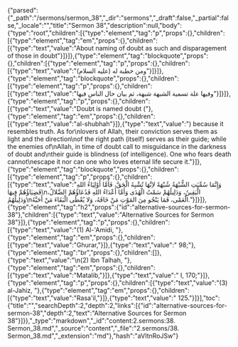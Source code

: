 {"parsed":{"_path":"/sermons/sermon_38","_dir":"sermons","_draft":false,"_partial":false,"_locale":"","title":"Sermon 38","description":null,"body":{"type":"root","children":[{"type":"element","tag":"p","props":{},"children":[{"type":"element","tag":"em","props":{},"children":[{"type":"text","value":"About naming of doubt as such and disparagement of those in doubt"}]}]},{"type":"element","tag":"blockquote","props":{},"children":[{"type":"element","tag":"p","props":{},"children":[{"type":"text","value":"ومن خطبة له (عليه السلام)"}]}]},{"type":"element","tag":"blockquote","props":{},"children":[{"type":"element","tag":"p","props":{},"children":[{"type":"text","value":"وفيها علة تسمية الشبهة شبهة، ثم بيان حال الناس فيها"}]}]},{"type":"element","tag":"p","props":{},"children":[{"type":"text","value":"Doubt is named doubt ("},{"type":"element","tag":"em","props":{},"children":[{"type":"text","value":"al-shubhah"}]},{"type":"text","value":") because it resembles truth. As for\nlovers of Allah, their conviction serves them as light and the direction\nof the right path (itself) serves as their guide; while the enemies of\nAllah, in time of doubt call to misguidance in the darkness of doubt and\ntheir guide is blindness (of intelligence). One who fears death cannot\nescape it nor can one who loves eternal life secure it."}]},{"type":"element","tag":"blockquote","props":{},"children":[{"type":"element","tag":"p","props":{},"children":[{"type":"text","value":"وَإِنَّمَا سُمِّيَتِ الشُّبْهَةُ شُبْهَةً لاِنَّهَا تُشْبِهُ الْحَقَّ، فَأَمَّا أَوْلِيَاءُ اللهِ فَضِيَاؤُهُمْ فِيهَا\nالْيَقِينُ، وَدَلِيلُهُمْ سَمْتُ الْهُدَى وَأَمَّا أَعْدَاءُ اللهِ فَدُعَاؤُهُمْ الضَّلالُ، وَدَلِيلُهُمُ\nالْعَمْى، فَمَا يَنْجُو مِنَ المَوْتِ مَنْ خَافَهُ، وَلا يُعْطَى الْبَقَاءَ مَنْ أَحَبَّهُ."}]}]},{"type":"element","tag":"h2","props":{"id":"alternative-sources-for-sermon-38"},"children":[{"type":"text","value":"Alternative Sources for Sermon 38"}]},{"type":"element","tag":"p","props":{},"children":[{"type":"text","value":"(1) Al-'Amidi, "},{"type":"element","tag":"em","props":{},"children":[{"type":"text","value":"Ghurar,"}]},{"type":"text","value":" 98;"},{"type":"element","tag":"br","props":{},"children":[]},{"type":"text","value":"\n(2) Ibn Talhah, "},{"type":"element","tag":"em","props":{},"children":[{"type":"text","value":"Matalib,"}]},{"type":"text","value":" I, 170;"}]},{"type":"element","tag":"p","props":{},"children":[{"type":"text","value":"(3) al-Jahiz, "},{"type":"element","tag":"em","props":{},"children":[{"type":"text","value":"Rasa'il,"}]},{"type":"text","value":" 125."}]}],"toc":{"title":"","searchDepth":2,"depth":2,"links":[{"id":"alternative-sources-for-sermon-38","depth":2,"text":"Alternative Sources for Sermon 38"}]}},"_type":"markdown","_id":"content:2.sermons:38. Sermon_38.md","_source":"content","_file":"2.sermons/38. Sermon_38.md","_extension":"md"},"hash":"aVItnRoJSw"}